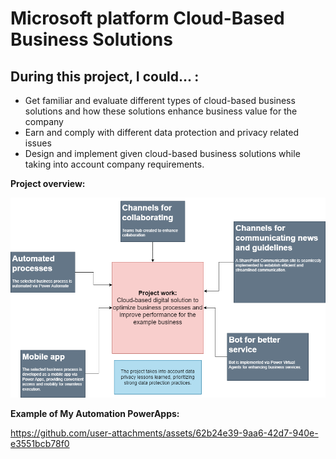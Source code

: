 # Microsoft platform Cloud-Based Business Solutions

## During this project, I could... :
- Get familiar and evaluate different types of cloud-based business solutions and how these solutions enhance business value for the company
- Earn and comply with different data protection and privacy related issues
- Design and implement given cloud-based business solutions while taking into account company requirements.

**Project overview:**

<img src="/project-work.drawio.png">

**Example of My Automation PowerApps:**

https://github.com/user-attachments/assets/62b24e39-9aa6-42d7-940e-e3551bcb78f0




